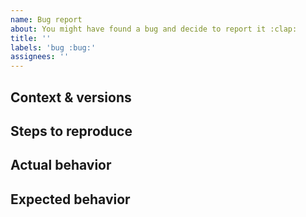 ```yaml
---
name: Bug report
about: You might have found a bug and decide to report it :clap:
title: ''
labels: 'bug :bug:'
assignees: ''
---
```


## Context & versions
<!-- Explain your setup and what versions have been used. -->

## Steps to reproduce
<!--
  1. Prepared x
  2. Started y
  3. Submitted z

  If not reproducible, describe the steps you took as you remember it.
-->

## Actual behavior
<!-- A description of the (reproducible) outcome. -->

## Expected behavior
<!-- A description of what you expect to happen instead. -->
